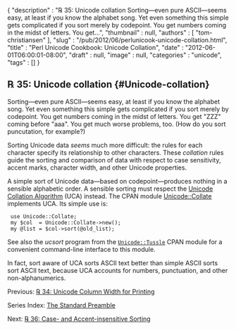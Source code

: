 {
   "description" : "℞ 35: Unicode collation Sorting&mdash;even pure ASCII&mdash;seems easy, at least if you know the alphabet song. Yet even something this simple gets complicated if you sort merely by codepoint. You get numbers coming in the midst of letters. You get...",
   "thumbnail" : null,
   "authors" : [
      "tom-christiansen"
   ],
   "slug" : "/pub/2012/06/perlunicook-unicode-collation.html",
   "title" : "Perl Unicode Cookbook: Unicode Collation",
   "date" : "2012-06-01T06:00:01-08:00",
   "draft" : null,
   "image" : null,
   "categories" : "unicode",
   "tags" : []
}





℞ 35: Unicode collation {#Unicode-collation}
-----------------------

Sorting—even pure ASCII—seems easy, at least if you know the alphabet
song. Yet even something this simple gets complicated if you sort merely
by codepoint. You get numbers coming in the midst of letters. You get
"ZZZ" coming before "aaa". You get much worse problems, too. (How do you
sort puncutation, for example?)

Sorting Unicode data *seems* much more difficult: the rules for each
character specify its relationship to other characters. These
*collation* rules guide the sorting and comparison of data with respect
to case sensitivity, accent marks, character width, and other Unicode
properties.

A simple sort of Unicode data—based on codepoint—produces nothing in a
sensible alphabetic order. A sensible sorting must respect the [Unicode
Collation Algorithm](http://www.unicode.org/reports/tr10/) (UCA)
instead. The CPAN module
[Unicode::Collate](http://search.cpan.org/perldoc?Unicode::Collate)
implements UCA. Its simple use is:

     use Unicode::Collate;
     my $col  = Unicode::Collate->new();
     my @list = $col->sort(@old_list);

See also the *ucsort* program from the
[`Unicode::Tussle`](http://search.cpan.org/perldoc?Unicode::Tussle) CPAN
module for a convenient command-line interface to this module.

In fact, sort aware of UCA sorts ASCII text better than simple ASCII
sorts sort ASCII text, because UCA accounts for numbers, punctuation,
and other non-alphanumerics.

Previous: [℞ 34: Unicode Column Width for
Printing](/media/_pub_2012_06_perlunicook-unicode-collation/perlunicook-unicode-column-width-for-printing.html)

Series Index: [The Standard
Preamble](/media/_pub_2012_06_perlunicook-unicode-collation/perlunicook-standard-preamble.html)

Next: [℞ 36: Case- and Accent-insensitive
Sorting](/media/_pub_2012_06_perlunicook-unicode-collation/perlunicook-case--and-accent-insensitive-sorting.html)


